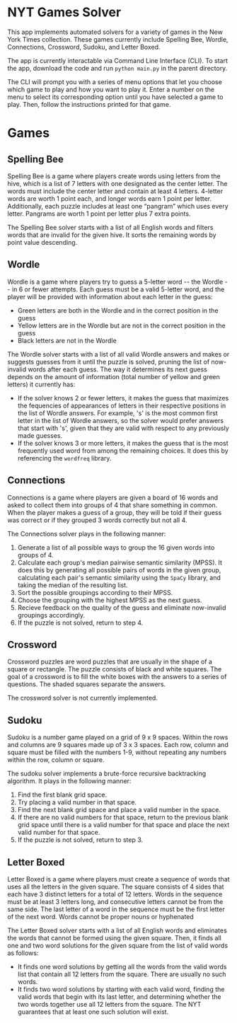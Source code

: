 # NYT Games Solver

This app implements automated solvers for a variety of games in the New York Times collection. These games currently include Spelling Bee, Wordle, Connections, Crossword, Sudoku, and Letter Boxed.

The app is currently interactable via Command Line Interface (CLI). To start the app, download the code and run `python main.py` in the parent directory.

The CLI will prompt you with a series of menu options that let you choose which game to play and how you want to play it. Enter a number on the menu to select its corresponding option until you have selected a game to play. Then, follow the instructions printed for that game.


# Games

## Spelling Bee

Spelling Bee is a game where players create words using letters from the hive, which is a list of 7 letters with one designated as the center letter. The words must include the center letter and contain at least 4 letters. 4-letter words are worth 1 point each, and longer words earn 1 point per letter. Additionally, each puzzle includes at least one “pangram” which uses every letter. Pangrams are worth 1 point per letter plus 7 extra points.

The Spelling Bee solver starts with a list of all English words and filters words that are invalid for the given hive. It sorts the remaining words by point value descending.

## Wordle

Wordle is a game where players try to guess a 5-letter word -- the Wordle -- in 6 or fewer attempts. Each guess must be a valid 5-letter word, and the player will be provided with information about each letter in the guess:
 - Green letters are both in the Wordle and in the correct position in the guess
 - Yellow letters are in the Wordle but are not in the correct position in the guess
 - Black letters are not in the Wordle

The Wordle solver starts with a list of all valid Wordle answers and makes or suggests guesses from it until the puzzle is solved, pruning the list of now-invalid words after each guess. The way it determines its next guess depends on the amount of information (total number of yellow and green letters) it currently has:
 - If the solver knows 2 or fewer letters, it makes the guess that maximizes the fequencies of appearances of letters in their respective positions in the list of Wordle answers. For example, 's' is the most common first letter in the list of Wordle answers, so the solver would prefer answers that start with 's', given that they are valid with respect to any previously made guesses.
 - If the solver knows 3 or more letters, it makes the guess that is the most frequently used word from among the remaining choices. It does this by referencing the `wordfreq` library.

## Connections

Connections is a game where players are given a board of 16 words and asked to collect them into groups of 4 that share something in common. When the player makes a guess of a group, they will be told if their guess was correct or if they grouped 3 words correctly but not all 4.

The Connections solver plays in the following manner:
 1. Generate a list of all possible ways to group the 16 given words into groups of 4. 
 2. Calculate each group's median pairwise semantic similarity (MPSS). It does this by generating all possible pairs of words in the given group, calculating each pair's semantic similarity using the `SpaCy` library, and taking the median of the resulting list.
 3. Sort the possible groupings according to their MPSS.
 4. Choose the grouping with the highest MPSS as the next guess.
 5. Recieve feedback on the quality of the guess and eliminate now-invalid groupings accordingly.
 6. If the puzzle is not solved, return to step 4.

## Crossword

Crossword puzzles are word puzzles that are usually in the shape of a square or rectangle.  The puzzle consists of black and white squares.  The goal of a crossword is to fill the white boxes with the answers to a series of questions.  The shaded squares separate the answers.

The crossword solver is not currently implemented.

## Sudoku

Sudoku is a number game played on a grid of 9 x 9 spaces. Within the rows and columns are 9 squares made up of 3 x 3 spaces. Each row, column and square must be filled with the numbers 1-9, without repeating any numbers within the row, column or square.

The sudoku solver implements a brute-force recursive backtracking algorithm. It plays in the following manner:
 1. Find the first blank grid space.
 2. Try placing a valid number in that space.
 3. Find the next blank grid space and place a valid number in the space.
 4. If there are no valid numbers for that space, return to the previous blank grid space until there is a valid number for that space and place the next valid number for that space. 
 5. If the puzzle is not solved, return to step 3.

## Letter Boxed

Letter Boxed is a game where players must create a sequence of words that uses all the letters in the given square. The square consists of 4 sides that each have 3 distinct letters for a total of 12 letters. Words in the sequence must be at least 3 letters long, and consecutive letters cannot be from the same side. The last letter of a word in the sequence must be the first letter of the next word. Words cannot be proper nouns or hyphenated

The Letter Boxed solver starts with a list of all English words and eliminates the words that cannot be formed using the given square. Then, it finds all one and two word solutions for the given square from the list of valid words as follows:
 - It finds one word solutions by getting all the words from the valid words list that contain all 12 letters from the square. There are usually no such words.
 - It finds two word solutions by starting with each valid word, finding the valid words that begin with its last letter, and determining whether the two words together use all 12 letters from the square. The NYT guarantees that at least one such solution will exist.

